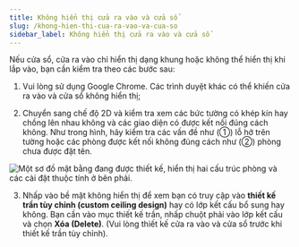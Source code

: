 ```yaml
---
title: Không hiển thị cửa ra vào và cửa sổ
slug: /khong-hien-thi-cua-ra-vao-va-cua-so
sidebar_label: Không hiển thị cửa ra vào và cửa sổ
---
```


Nếu cửa sổ, cửa ra vào chỉ hiển thị dạng khung hoặc không thể hiển thị khi lắp vào, bạn cần kiểm tra theo các bước sau:

1. Vui lòng sử dụng Google Chrome. Các trình duyệt khác có thể khiến cửa ra vào và cửa sổ không hiển thị;

2. Chuyển sang chế độ 2D và kiểm tra xem các bức tường có khép kín hay chồng lên nhau không và các giao diện có được kết nối đúng cách không. Như trong hình, hãy kiểm tra các vấn đề như (①) lỗ hở trên tường hoặc các phòng được kết nối không đúng cách như (②) phòng chưa được đặt tên.

![Một sơ đồ mặt bằng đang được thiết kế, hiển thị hai cấu trúc phòng và các cài đặt thuộc tính ở bên phải.](https://storage.googleapis.com/jegavn_kb/image_jegavn/201.1.png)

3. Nhấp vào bề mặt không hiển thị để xem bạn có truy cập vào **thiết kế trần tùy chỉnh (custom ceiling design)** hay có lớp kết cấu bổ sung hay không. Bạn cần vào mục thiết kế trần, nhấp chuột phải vào lớp kết cấu và chọn **Xóa (Delete)**. (Vui lòng thiết kế cửa ra vào và cửa sổ trước khi thiết kế trần tùy chỉnh).